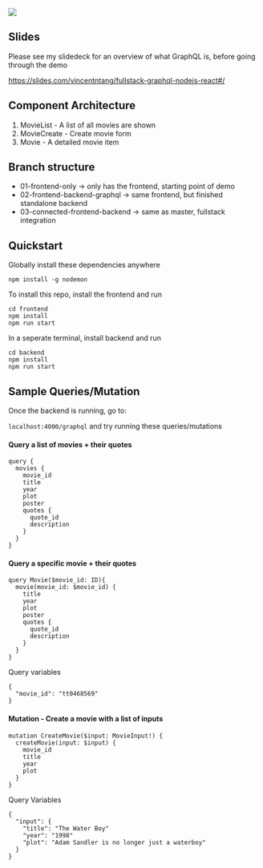 ![](https://i.imgur.com/4q3305b.png)

## Slides

Please see my slidedeck for an overview of what GraphQL is, before 
going through the demo

https://slides.com/vincentntang/fullstack-graphql-nodejs-react#/

## Component Architecture

1. MovieList - A list of all movies are shown
2. MovieCreate - Create movie form
3. Movie - A detailed movie item

## Branch structure

* 01-frontend-only -> only has the frontend, starting point of demo
* 02-frontend-backend-graphql -> same frontend, but finished standalone backend
* 03-connected-frontend-backend -> same as master, fullstack integration

## Quickstart

Globally install these dependencies anywhere

```
npm install -g nodemon
```

To install this repo, install the frontend and run

```
cd frontend
npm install
npm run start
```

In a seperate terminal, install backend and run

```
cd backend
npm install
npm run start
```

## Sample Queries/Mutation

Once the backend is running, go to:

`localhost:4000/graphql` and try running these queries/mutations

#### Query a list of movies + their quotes
```
query {
  movies {
    movie_id
    title
    year
    plot
    poster
    quotes {
      quote_id
      description
    }
  }
}
```

#### Query a specific movie + their quotes
```
query Movie($movie_id: ID){
  movie(movie_id: $movie_id) {
    title
    year
    plot
    poster
    quotes {
      quote_id
      description
    }
  }
}
```
Query variables
```
{
  "movie_id": "tt0468569"
}
```

#### Mutation - Create a movie with a list of inputs

```
mutation CreateMovie($input: MovieInput!) {
  createMovie(input: $input) {
    movie_id
    title
    year
    plot
  }
}
```
Query Variables
```
{
  "input": {
    "title": "The Water Boy"
    "year": "1998"
    "plot": "Adam Sandler is no longer just a waterboy"
  }
}
```
